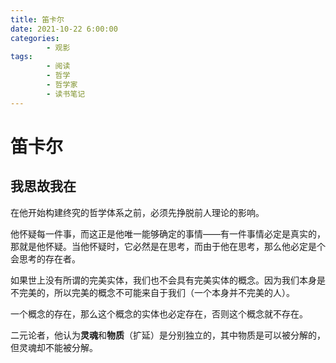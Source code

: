 ```yaml
---
title: 笛卡尔
date: 2021-10-22 6:00:00
categories:
        - 观影
tags:
        - 阅读
        - 哲学
        - 哲学家
        - 读书笔记
---
```


# 笛卡尔

## 我思故我在

在他开始构建终究的哲学体系之前，必须先挣脱前人理论的影响。

他怀疑每一件事，而这正是他唯一能够确定的事情——有一件事情必定是真实的，那就是他怀疑。当他怀疑时，它必然是在思考，而由于他在思考，那么他必定是个会思考的存在者。

如果世上没有所谓的完美实体，我们也不会具有完美实体的概念。因为我们本身是不完美的，所以完美的概念不可能来自于我们（一个本身并不完美的人）。

一个概念的存在，那么这个概念的实体也必定存在，否则这个概念就不存在。

二元论者，他认为**灵魂**和**物质**（扩延）是分别独立的，其中物质是可以被分解的，但灵魂却不能被分解。
